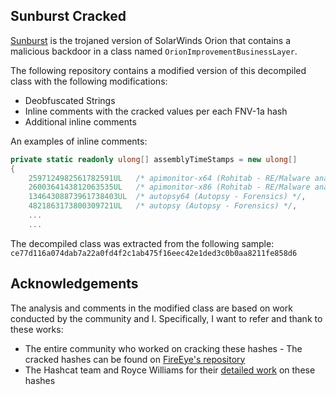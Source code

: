 Sunburst Cracked
-----------------

[Sunburst](https://en.wikipedia.org/wiki/2020_United_States_federal_government_data_breach) is the trojaned version of SolarWinds Orion that contains a malicious backdoor in a class named `OrionImprovementBusinessLayer`. 

The following repository contains a modified version of this decompiled class with the following modifications:

 - Deobfuscated Strings 
 - Inline comments with the cracked values per each FNV-1a hash
 - Additional inline comments

An examples of inline comments:

```csharp
private static readonly ulong[] assemblyTimeStamps = new ulong[]
{
    2597124982561782591UL	/* apimonitor-x64 (Rohitab - RE/Malware analysis) */,
    2600364143812063535UL	/* apimonitor-x86 (Rohitab - RE/Malware analysis) */,
    13464308873961738403UL	/* autopsy64 (Autopsy - Forensics) */,
    4821863173800309721UL	/* autopsy (Autopsy - Forensics) */,
    ...
    ...
```

The decompiled class was extracted from the following sample: `ce77d116a074dab7a22a0fd4f2c1ab475f16eec42e1ded3c0b0aa8211fe858d6`

## Acknowledgements
The analysis and comments in the modified class are based on work conducted by the community and I. Specifically, I want to refer and thank to these works:
- The entire community who worked on cracking these hashes - The cracked hashes can be found on [FireEye's repository](https://github.com/fireeye/sunburst_countermeasures/blob/main/fnv1a_xor_hashes.txt)
- The Hashcat team and Royce Williams for their [detailed work](https://docs.google.com/spreadsheets/d/1u0_Df5OMsdzZcTkBDiaAtObbIOkMa5xbeXdKk_k0vWs/edit?usp=sharing) on these hashes
